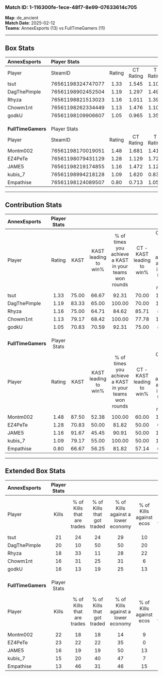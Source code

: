 ### Match ID: 1-116300fe-1ece-48f7-8e99-07633614c705  
**Map**: de_ancient  
**Match Date**: 2025-02-12  
**Teams**: AnnexEsports (13) vs FullTimeGamers (11)  

---  

## Box Stats  

| **AnnexEsports**   | Player Stats      |        |           |          |       |       |       |         |        |      |     |
| :- | :- | :-: | :-: | :-: | :-: | :-: | :-: | :-: | :-: | :-: | :-: |
| Player             | SteamID           | Rating | CT Rating | T Rating | KAST  |  ADR  | Kills | Assists | Deaths | K/D  | HS% |
| tsut               | 76561198324747077 |  1.33  |   1.545   |  1.109   | 75.00 | 93.8  |  21   |    4    |   16   | 1.31 | 42  |
| DagThePimple       | 76561198902452504 |  1.19  |   1.297   |  1.498   | 83.33 | 86.1  |  20   |    3    |   22   | 0.91 | 45  |
| Rhyza              | 76561198821513023 |  1.16  |   1.011   |  1.396   | 75.00 | 67.6  |  18   |    5    |   15   | 1.20 | 55  |
| Chowm1nt           | 76561198262334449 |  1.13  |   1.476   |  1.102   | 79.17 | 90.7  |  16   |   12    |   19   | 0.84 | 43  |
| godkU              | 76561198109906607 |  1.05  |   0.965   |  1.352   | 70.83 | 78.2  |  16   |   10    |   18   | 0.89 | 43  |
|                    |                   |        |           |          |       |       |       |         |        |      |     |
|                    |                   |        |           |          |       |       |       |         |        |      |     |
|                    |                   |        |           |          |       |       |       |         |        |      |     |
| **FullTimeGamers** | Player Stats      |        |           |          |       |       |       |         |        |      |     |
| Player             | SteamID           | Rating | CT Rating | T Rating | KAST  |  ADR  | Kills | Assists | Deaths | K/D  | HS% |
| Montm002           | 76561198170019051 |  1.48  |   1.681   |  1.414   | 87.50 | 108.1 |  22   |   10    |   18   | 1.22 | 50  |
| EZ4PeTe            | 76561198079431129 |  1.28  |   1.129   |  1.721   | 70.83 | 89.4  |  23   |    3    |   19   | 1.21 | 56  |
| JAME5              | 76561198219174855 |  1.16  |   1.472   |  1.128   | 91.67 | 71.2  |  16   |    7    |   18   | 0.89 | 43  |
| kubis_7            | 76561198994218128 |  1.09  |   1.620   |  0.836   | 79.17 | 84.0  |  15   |    9    |   18   | 0.83 | 53  |
| Empathise          | 76561198124089507 |  0.80  |   0.713   |  1.056   | 66.67 | 55.0  |  13   |    6    |   19   | 0.68 | 38  |
---  

## Contribution Stats  

| **AnnexEsports**   | Player Stats |       |                      |                                                        |                           |                                                             |                          |                                                            |
| :- | :-: | :-: | :-: | :-: | :-: | :-: | :-: | :-: |
| Player             |    Rating    | KAST  | KAST leading to win% | % of times you achieve a KAST in your teams won rounds | CT - KAST leading to win% | CT - % of times you achieve a KAST in your teams won rounds | T - KAST leading to win% | T - % of times you achieve a KAST in your teams won rounds |
| tsut               |     1.33     | 75.00 |        66.67         |                         92.31                          |           70.00           |                           100.00                            |          62.50           |                           83.33                            |
| DagThePimple       |     1.19     | 83.33 |        65.00         |                         100.00                         |           70.00           |                           100.00                            |          60.00           |                           100.00                           |
| Rhyza              |     1.16     | 75.00 |        64.71         |                         84.62                          |           85.71           |                            85.71                            |          50.00           |                           83.33                            |
| Chowm1nt           |     1.13     | 79.17 |        68.42         |                         100.00                         |           77.78           |                           100.00                            |          60.00           |                           100.00                           |
| godkU              |     1.05     | 70.83 |        70.59         |                         92.31                          |           75.00           |                            85.71                            |          66.67           |                           100.00                           |
|                    |              |       |                      |                                                        |                           |                                                             |                          |                                                            |
|                    |              |       |                      |                                                        |                           |                                                             |                          |                                                            |
|                    |              |       |                      |                                                        |                           |                                                             |                          |                                                            |
| **FullTimeGamers** | Player Stats |       |                      |                                                        |                           |                                                             |                          |                                                            |
| Player             |    Rating    | KAST  | KAST leading to win% | % of times you achieve a KAST in your teams won rounds | CT - KAST leading to win% | CT - % of times you achieve a KAST in your teams won rounds | T - KAST leading to win% | T - % of times you achieve a KAST in your teams won rounds |
| Montm002           |     1.48     | 87.50 |        52.38         |                         100.00                         |           60.00           |                           100.00                            |          45.45           |                           100.00                           |
| EZ4PeTe            |     1.28     | 70.83 |        50.00         |                         81.82                          |           50.00           |                            66.67                            |          50.00           |                           100.00                           |
| JAME5              |     1.16     | 91.67 |        45.45         |                         90.91                          |           50.00           |                           100.00                            |          40.00           |                           80.00                            |
| kubis_7            |     1.09     | 79.17 |        55.00         |                         100.00                         |           50.00           |                           100.00                            |          62.50           |                           100.00                           |
| Empathise          |     0.80     | 66.67 |        56.25         |                         81.82                          |           57.14           |                            66.67                            |          55.56           |                           100.00                           |
---  

## Extended Box Stats  

| **AnnexEsports**   | Player Stats |                            |                            |                                    |                         |                              |                                 |        |                             |                                     |                          |                               |                            |
| :- | :-: | :-: | :-: | :-: | :-: | :-: | :-: | :-: | :-: | :-: | :-: | :-: | :-: |
| Player             |    Kills     | % of Kills that are trades | % of Kills that got traded | % of Kills against a lower economy | % of Kills against ecos | % of Kills that are flawless | % of Kills that are close duels | Deaths | % of Deaths that get traded | % of Deaths against a lower economy | % of Deaths against ecos | % of Deaths that are flawless | % of Deaths that are close |
| tsut               |      21      |             24             |             24             |                 29                 |           10            |              52              |               14                |   16   |              6              |                 38                  |            13            |              63               |             6              |
| DagThePimple       |      20      |             10             |             50             |                 50                 |           20            |              70              |                0                |   22   |             27              |                 36                  |            14            |              77               |             0              |
| Rhyza              |      18      |             33             |             11             |                 28                 |           22            |              72              |                0                |   15   |             20              |                 33                  |            13            |              60               |             7              |
| Chowm1nt           |      16      |             31             |             25             |                 31                 |            6            |              50              |                0                |   19   |             37              |                 32                  |            11            |              32               |             26             |
| godkU              |      16      |             13             |             19             |                 25                 |           13            |              56              |                0                |   18   |             28              |                 28                  |            11            |              72               |             6              |
|                    |              |                            |                            |                                    |                         |                              |                                 |        |                             |                                     |                          |                               |                            |
|                    |              |                            |                            |                                    |                         |                              |                                 |        |                             |                                     |                          |                               |                            |
|                    |              |                            |                            |                                    |                         |                              |                                 |        |                             |                                     |                          |                               |                            |
| **FullTimeGamers** | Player Stats |                            |                            |                                    |                         |                              |                                 |        |                             |                                     |                          |                               |                            |
| Player             |    Kills     | % of Kills that are trades | % of Kills that got traded | % of Kills against a lower economy | % of Kills against ecos | % of Kills that are flawless | % of Kills that are close duels | Deaths | % of Deaths that get traded | % of Deaths against a lower economy | % of Deaths against ecos | % of Deaths that are flawless | % of Deaths that are close |
| Montm002           |      22      |             18             |             18             |                 14                 |            9            |              64              |                5                |   18   |             17              |                 44                  |            6             |              33               |             0              |
| EZ4PeTe            |      23      |             22             |             22             |                 35                 |            0            |              74              |                4                |   19   |             26              |                 37                  |            5             |              68               |             5              |
| JAME5              |      16      |             19             |             19             |                 50                 |           13            |              56              |               13                |   18   |             33              |                 39                  |            6             |              44               |             6              |
| kubis_7            |      15      |             20             |             40             |                 47                 |            7            |              33              |               20                |   18   |             33              |                 33                  |            11            |              67               |             6              |
| Empathise          |      13      |             46             |             31             |                 46                 |           15            |              62              |                8                |   19   |             21              |                 37                  |            11            |              84               |             0              |
